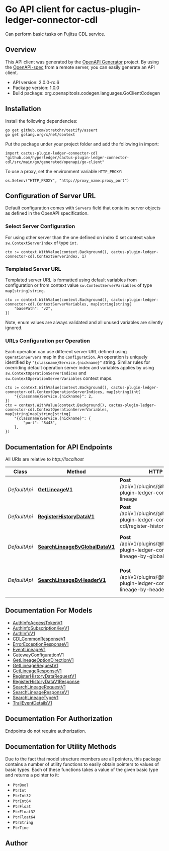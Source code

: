 # Go API client for cactus-plugin-ledger-connector-cdl

Can perform basic tasks on Fujitsu CDL service.

## Overview
This API client was generated by the [OpenAPI Generator](https://openapi-generator.tech) project.  By using the [OpenAPI-spec](https://www.openapis.org/) from a remote server, you can easily generate an API client.

- API version: 2.0.0-rc.6
- Package version: 1.0.0
- Build package: org.openapitools.codegen.languages.GoClientCodegen

## Installation

Install the following dependencies:

```shell
go get github.com/stretchr/testify/assert
go get golang.org/x/net/context
```

Put the package under your project folder and add the following in import:

```golang
import cactus-plugin-ledger-connector-cdl "github.com/hyperledger/cactus-plugin-ledger-connector-cdl/src/main/go/generated/openapi/go-client"
```

To use a proxy, set the environment variable `HTTP_PROXY`:

```golang
os.Setenv("HTTP_PROXY", "http://proxy_name:proxy_port")
```

## Configuration of Server URL

Default configuration comes with `Servers` field that contains server objects as defined in the OpenAPI specification.

### Select Server Configuration

For using other server than the one defined on index 0 set context value `sw.ContextServerIndex` of type `int`.

```golang
ctx := context.WithValue(context.Background(), cactus-plugin-ledger-connector-cdl.ContextServerIndex, 1)
```

### Templated Server URL

Templated server URL is formatted using default variables from configuration or from context value `sw.ContextServerVariables` of type `map[string]string`.

```golang
ctx := context.WithValue(context.Background(), cactus-plugin-ledger-connector-cdl.ContextServerVariables, map[string]string{
	"basePath": "v2",
})
```

Note, enum values are always validated and all unused variables are silently ignored.

### URLs Configuration per Operation

Each operation can use different server URL defined using `OperationServers` map in the `Configuration`.
An operation is uniquely identified by `"{classname}Service.{nickname}"` string.
Similar rules for overriding default operation server index and variables applies by using `sw.ContextOperationServerIndices` and `sw.ContextOperationServerVariables` context maps.

```golang
ctx := context.WithValue(context.Background(), cactus-plugin-ledger-connector-cdl.ContextOperationServerIndices, map[string]int{
	"{classname}Service.{nickname}": 2,
})
ctx = context.WithValue(context.Background(), cactus-plugin-ledger-connector-cdl.ContextOperationServerVariables, map[string]map[string]string{
	"{classname}Service.{nickname}": {
		"port": "8443",
	},
})
```

## Documentation for API Endpoints

All URIs are relative to *http://localhost*

Class | Method | HTTP request | Description
------------ | ------------- | ------------- | -------------
*DefaultApi* | [**GetLineageV1**](docs/DefaultApi.md#getlineagev1) | **Post** /api/v1/plugins/@hyperledger/cactus-plugin-ledger-connector-cdl/get-lineage | Get lineage trail from CDL.
*DefaultApi* | [**RegisterHistoryDataV1**](docs/DefaultApi.md#registerhistorydatav1) | **Post** /api/v1/plugins/@hyperledger/cactus-plugin-ledger-connector-cdl/register-history-data | Register new data trail on CDL
*DefaultApi* | [**SearchLineageByGlobalDataV1**](docs/DefaultApi.md#searchlineagebyglobaldatav1) | **Post** /api/v1/plugins/@hyperledger/cactus-plugin-ledger-connector-cdl/search-lineage-by-globaldata | Search lineage using global data fields.
*DefaultApi* | [**SearchLineageByHeaderV1**](docs/DefaultApi.md#searchlineagebyheaderv1) | **Post** /api/v1/plugins/@hyperledger/cactus-plugin-ledger-connector-cdl/search-lineage-by-header | Search lineage using header fields.


## Documentation For Models

 - [AuthInfoAccessTokenV1](docs/AuthInfoAccessTokenV1.md)
 - [AuthInfoSubscriptionKeyV1](docs/AuthInfoSubscriptionKeyV1.md)
 - [AuthInfoV1](docs/AuthInfoV1.md)
 - [CDLCommonResponseV1](docs/CDLCommonResponseV1.md)
 - [ErrorExceptionResponseV1](docs/ErrorExceptionResponseV1.md)
 - [EventLineageV1](docs/EventLineageV1.md)
 - [GatewayConfigurationV1](docs/GatewayConfigurationV1.md)
 - [GetLineageOptionDirectionV1](docs/GetLineageOptionDirectionV1.md)
 - [GetLineageRequestV1](docs/GetLineageRequestV1.md)
 - [GetLineageResponseV1](docs/GetLineageResponseV1.md)
 - [RegisterHistoryDataRequestV1](docs/RegisterHistoryDataRequestV1.md)
 - [RegisterHistoryDataV1Response](docs/RegisterHistoryDataV1Response.md)
 - [SearchLineageRequestV1](docs/SearchLineageRequestV1.md)
 - [SearchLineageResponseV1](docs/SearchLineageResponseV1.md)
 - [SearchLineageTypeV1](docs/SearchLineageTypeV1.md)
 - [TrailEventDetailsV1](docs/TrailEventDetailsV1.md)


## Documentation For Authorization

Endpoints do not require authorization.


## Documentation for Utility Methods

Due to the fact that model structure members are all pointers, this package contains
a number of utility functions to easily obtain pointers to values of basic types.
Each of these functions takes a value of the given basic type and returns a pointer to it:

* `PtrBool`
* `PtrInt`
* `PtrInt32`
* `PtrInt64`
* `PtrFloat`
* `PtrFloat32`
* `PtrFloat64`
* `PtrString`
* `PtrTime`

## Author



